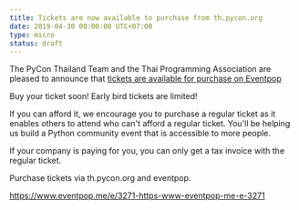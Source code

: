 ```yaml
---
title: Tickets are now available to purchase from th.pycon.org
date: 2019-04-30 00:00:00 UTC+07:00
type: micro
status: draft
---
```


The PyCon Thailand Team and the Thai Programming Association are pleased to announce that [tickets are available for purchase on Eventpop](https://www.eventpop.me/e/3271-https-www-eventpop-me-e-3271)

Buy your ticket soon! Early bird tickets are limited!

If you can afford it, we encourage you to purchase a regular ticket as it enables others to attend who can't afford a regular ticket. You'll be helping us build a Python community event that is accessible to more people.

If your company is paying for you, you can only get a tax invoice with the regular ticket.

Purchase tickets via th.pycon.org and eventpop.

https://www.eventpop.me/e/3271-https-www-eventpop-me-e-3271
